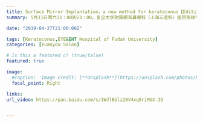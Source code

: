 ```yaml
---
title: Surface Mirror Implantation，a new method for keratoconus【Edition 53】
summary: 5月11日周六21：00到23：00，复旦大学附属眼耳鼻喉科（上海五官科）医院张晓宇医生将为大家带来线上公众科普讲座。

date: "2019-04-27T21:00:00Z"

tags: [Keratoconus,EYE&ENT Hospital of Fudan University]
categories: [Yuanyou Salon]

# Is this a featured c? (true/false)
featured: true

image:
  #caption: 'Image credit: [**Unsplash**](https://unsplash.com/photos/bzdhc5b3Bxs)'
  focal_point: Right

links:
url_video: https://pan.baidu.com/s/1WJlBblz20V4xq8riMGX-IQ


---
```


